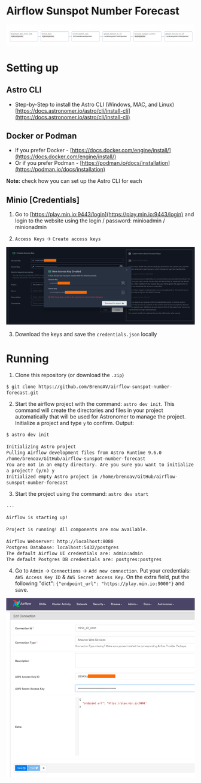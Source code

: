 # Airflow Sunspot Number Forecast

![Airflow pipeline](imgs/pipeline.png)

# Setting up

## Astro CLI

- Step-by-Step to install the Astro CLI (Windows, MAC, and Linux) [https://docs.astronomer.io/astro/cli/install-cli](https://docs.astronomer.io/astro/cli/install-cli)

## Docker or Podman

- If you prefer Docker - [https://docs.docker.com/engine/install/](https://docs.docker.com/engine/install/)
- Or if you prefer Podman - [https://podman.io/docs/installation](https://podman.io/docs/installation)

**Note:** check how you can set up the Astro CLI for each

## Minio [Credentials]

1. Go to [https://play.min.io:9443/login](https://play.min.io:9443/login) and login to the website using the login / password: minioadmin / minionadmin

2. `Access Keys` &rarr; `Create access keys`

![Access keys created](imgs/access-keys.png)

3. Download the keys and save the `credentials.json` locally

# Running

1. Clone this repository (or download the `.zip`)

```console
$ git clone https://github.com/BrenoAV/airflow-sunspot-number-forecast.git
```

2. Start the airflow project with the command: `astro dev init`. This command will create the directories and files in your project automatically that will be used for Astronomer to manage the project. Initialize a project and type `y` to confirm. Output:

```console
$ astro dev init 

Initializing Astro project
Pulling Airflow development files from Astro Runtime 9.6.0
/home/brenoav/GitHub/airflow-sunspot-number-forecast 
You are not in an empty directory. Are you sure you want to initialize a project? (y/n) y
Initialized empty Astro project in /home/brenoav/GitHub/airflow-sunspot-number-forecast
```

3. Start the project using the command: `astro dev start`

```console
...

Airflow is starting up!

Project is running! All components are now available.

Airflow Webserver: http://localhost:8080
Postgres Database: localhost:5432/postgres
The default Airflow UI credentials are: admin:admin
The default Postgres DB credentials are: postgres:postgres
```

4. Go to `Admin` &rarr; `Connections` &rarr; `Add new connection`. Put your credentials: `AWS Access Key ID` & `AWS Secret Access Key`. On the extra field, put the following "dict": `{"endpoint_url": "https://play.min.io:9000"}` and save.

![AWS connection](imgs/minio-conn.png)